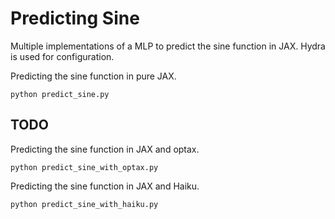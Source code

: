 # Predicting Sine
Multiple implementations of a MLP to predict the sine function in JAX. Hydra is used for configuration. 

Predicting the sine function in pure JAX. 
```
python predict_sine.py
```

## TODO 
Predicting the sine function in JAX and optax. 
```
python predict_sine_with_optax.py
```

Predicting the sine function in JAX and Haiku. 
```
python predict_sine_with_haiku.py
```

